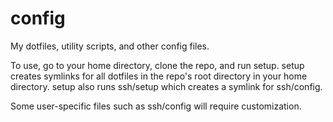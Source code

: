 config
======

My dotfiles, utility scripts, and other config files.


To use, go to your home directory, clone the repo, and run setup.
setup creates symlinks for all dotfiles in the repo's root directory in your home directory.
setup also runs ssh/setup which creates a symlink for ssh/config.

Some user-specific files such as ssh/config will require customization.
